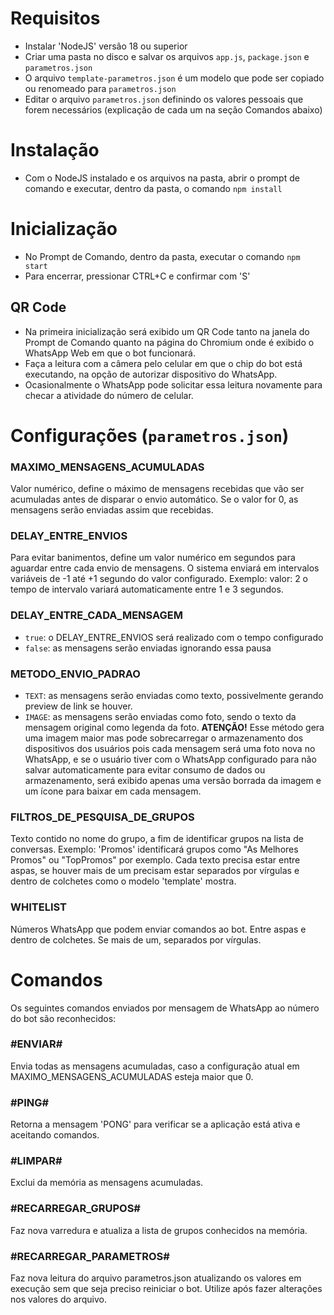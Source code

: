 # Requisitos

- Instalar 'NodeJS' versão 18 ou superior
- Criar uma pasta no disco e salvar os arquivos `app.js`, `package.json` e `parametros.json`
- O arquivo `template-parametros.json` é um modelo que pode ser copiado ou renomeado para `parametros.json`
- Editar o arquivo `parametros.json` definindo os valores pessoais que forem necessários (explicação de cada um na seção Comandos abaixo)

# Instalação

- Com o NodeJS instalado e os arquivos na pasta, abrir o prompt de comando e executar, dentro da pasta, o comando `npm install`

# Inicialização

- No Prompt de Comando, dentro da pasta, executar o comando `npm start`
- Para encerrar, pressionar CTRL+C e confirmar com 'S'

## QR Code

- Na primeira inicialização será exibido um QR Code tanto na janela do Prompt de Comando quanto na página do Chromium onde é exibido o WhatsApp Web em que o bot funcionará.
- Faça a leitura com a câmera pelo celular em que o chip do bot está executando, na opção de autorizar dispositivo do WhatsApp.
- Ocasionalmente o WhatsApp pode solicitar essa leitura novamente para checar a atividade do número de celular.

# Configurações (`parametros.json`)

### MAXIMO_MENSAGENS_ACUMULADAS

Valor numérico, define o máximo de mensagens recebidas que vão ser acumuladas antes de disparar o envio automático. Se o valor for 0, as mensagens serão enviadas assim que recebidas.

### DELAY_ENTRE_ENVIOS

Para evitar banimentos, define um valor numérico em segundos para aguardar entre cada envio de mensagens. O sistema enviará em intervalos variáveis de -1 até +1 segundo do valor configurado. Exemplo: valor: 2 o tempo de intervalo variará automaticamente entre 1 e 3 segundos.

### DELAY_ENTRE_CADA_MENSAGEM

- `true`: o DELAY_ENTRE_ENVIOS será realizado com o tempo configurado
- `false`: as mensagens serão enviadas ignorando essa pausa

### METODO_ENVIO_PADRAO

- `TEXT`: as mensagens serão enviadas como texto, possivelmente gerando preview de link se houver.
- `IMAGE`: as mensagens serão enviadas como foto, sendo o texto da mensagem original como legenda da foto. **ATENÇÃO!** Esse método gera uma imagem maior mas pode sobrecarregar o armazenamento dos dispositivos dos usuários pois cada mensagem será uma foto nova no WhatsApp, e se o usuário tiver com o WhatsApp configurado para não salvar automaticamente para evitar consumo de dados ou armazenamento, será exibido apenas uma versão borrada da imagem e um ícone para baixar em cada mensagem.

### FILTROS_DE_PESQUISA_DE_GRUPOS

Texto contido no nome do grupo, a fim de identificar grupos na lista de conversas. Exemplo: 'Promos' identificará grupos como "As Melhores Promos" ou "TopPromos" por exemplo. Cada texto precisa estar entre aspas, se houver mais de um precisam estar separados por vírgulas e dentro de colchetes como o modelo 'template' mostra.

### WHITELIST

Números WhatsApp que podem enviar comandos ao bot. Entre aspas e dentro de colchetes. Se mais de um, separados por vírgulas.

# Comandos

Os seguintes comandos enviados por mensagem de WhatsApp ao número do bot são reconhecidos:

### #ENVIAR#

Envia todas as mensagens acumuladas, caso a configuração atual em MAXIMO_MENSAGENS_ACUMULADAS esteja maior que 0.

### #PING#

Retorna a mensagem 'PONG' para verificar se a aplicação está ativa e aceitando comandos.

### #LIMPAR#

Exclui da memória as mensagens acumuladas.

### #RECARREGAR_GRUPOS#

Faz nova varredura e atualiza a lista de grupos conhecidos na memória.

### #RECARREGAR_PARAMETROS#

Faz nova leitura do arquivo parametros.json atualizando os valores em execução sem que seja preciso reiniciar o bot. Utilize após fazer alterações nos valores do arquivo.
